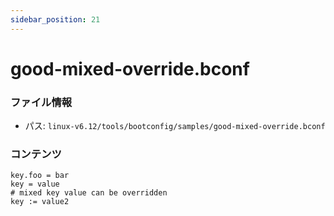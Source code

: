 ```yaml
---
sidebar_position: 21
---
```

# good-mixed-override.bconf

### ファイル情報

- パス: `linux-v6.12/tools/bootconfig/samples/good-mixed-override.bconf`

### コンテンツ

```bconf
key.foo = bar
key = value
# mixed key value can be overridden
key := value2

```
